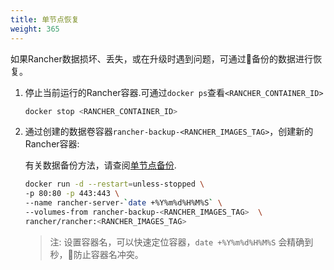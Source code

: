 ```yaml
---
title: 单节点恢复
weight: 365
---
```


如果Rancher数据损坏、丢失，或在升级时遇到问题，可通过备份的数据进行恢复。

1. 停止当前运行的Rancher容器.可通过`docker ps`查看`<RANCHER_CONTAINER_ID>`

    ```bash
    docker stop <RANCHER_CONTAINER_ID>
    ```

2. 通过创建的数据卷容器`rancher-backup-<RANCHER_IMAGES_TAG>`，创建新的Rancher容器:

    有关数据备份方法，请查阅[单节点备份](../../backups/single-node-backups/).

    ```bash
    docker run -d --restart=unless-stopped \
    -p 80:80 -p 443:443 \
    --name rancher-server-`date +%Y%m%d%H%M%S` \
    --volumes-from rancher-backup-<RANCHER_IMAGES_TAG>  \
    rancher/rancher:<RANCHER_IMAGES_TAG>
    ```
    >注: 设置容器名，可以快速定位容器，`date +%Y%m%d%H%M%S` 会精确到秒，防止容器名冲突。